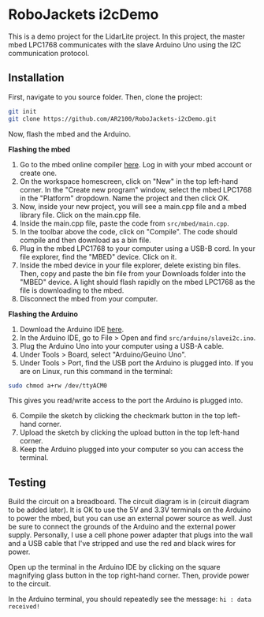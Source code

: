 # RoboJackets i2cDemo

This is a demo project for the LidarLite project. In this project, the master mbed LPC1768 communicates with the slave Arduino Uno using the I2C communication protocol. 

## Installation

First, navigate to you source folder. Then, clone the project:
```bash
git init
git clone https://github.com/AR2100/RoboJackets-i2cDemo.git
```

Now, flash the mbed and the Arduino.

**Flashing the mbed**
1. Go to the mbed online compiler [here](https://ide.mbed.com/compiler/#nav:/;). Log in with your mbed account or create one.
2. On the workspace homescreen, click on "New" in the top left-hand corner. In the "Create new program" window, select the mbed LPC1768 in the "Platform" dropdown. Name the project and then click OK.
3. Now, inside your new project, you will see a main.cpp file and a mbed library file. Click on the main.cpp file.
4. Inside the main.cpp file, paste the code from `src/mbed/main.cpp`.
5. In the toolbar above the code, click on "Compile". The code should compile and then download as a bin file. 
6. Plug in the mbed LPC1768 to your computer using a USB-B cord. In your file explorer, find the "MBED" device. Click on it.
7. Inside the mbed device in your file explorer, delete existing bin files. Then, copy and paste the bin file from your Downloads folder into the "MBED" device. A light should flash rapidly on the mbed LPC1768 as the file is downloading to the mbed.
8. Disconnect the mbed from your computer.

**Flashing the Arduino**
1. Download the Arduino IDE [here](https://www.arduino.cc/en/software).
2. In the Arduino IDE, go to File > Open and find `src/arduino/slavei2c.ino`.
3. Plug the Arduino Uno into your computer using a USB-A cable.
4. Under Tools > Board, select "Arduino/Geuino Uno".
5. Under Tools > Port, find the USB port the Arduino is plugged into. If you are on Linux, run this command in the terminal:
```bash
sudo chmod a+rw /dev/ttyACM0
```

This gives you read/write access to the port the Arduino is plugged into.

6. Compile the sketch by clicking the checkmark button in the top left-hand corner.
7. Upload the sketch by clicking the upload button in the top left-hand corner.
8. Keep the Arduino plugged into your computer so you can access the terminal.

## Testing

Build the circuit on a breadboard. The circuit diagram is in (circuit diagram to be added later). It is OK to use the 5V and 3.3V terminals on the Arduino to power the mbed, but you can use an external power source as well. Just be sure to connect the grounds of the Arduino and the external power supply. Personally, I use a cell phone power adapter that plugs into the wall and a USB cable that I've stripped and use the red and black wires for power. 

Open up the terminal in the Arduino IDE by clicking on the square magnifying glass button in the top right-hand corner. Then, provide power to the circuit. 

In the Arduino terminal, you should repeatedly see the message:
`hi : data received!`
